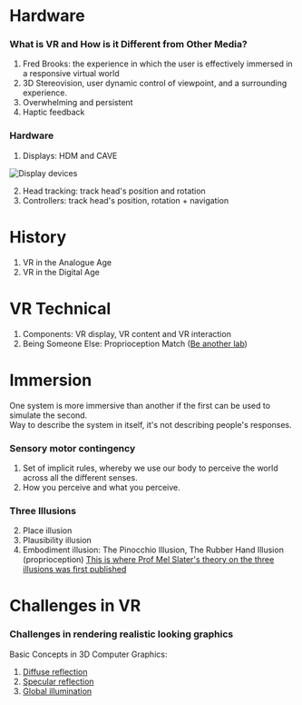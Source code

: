 # Hardware
### What is VR and How is it Different from Other Media?
1. Fred Brooks: the experience in which the user is effectively immersed in a responsive virtual world
2. 3D Stereovision, user dynamic control of viewpoint, and a surrounding experience.
3. Overwhelming and persistent
4. Haptic feedback

### Hardware
1. Displays: HDM and CAVE

![Display devices](https://slidetodoc.com/presentation_image/63adee7aaa9fdd9056a3903de21fde66/image-22.jpg)

2. Head tracking: track head's position and rotation
3. Controllers: track head's position, rotation + navigation

# History
1. VR in the Analogue Age
2. VR in the Digital Age

# VR Technical
1. Components: VR display, VR content and VR interaction
2. Being Someone Else: Proprioception Match ([Be another lab](http://beanotherlab.org/home/work/tmtba/))

# Immersion
One system is more immersive than another if the first can be used to simulate the second.  
Way to describe the system in itself, it's not describing people's responses.
### Sensory motor contingency
1. Set of implicit rules, whereby we use our body to perceive the world across all the different senses.
2. How you perceive and what you perceive.
### Three Illusions
2. Place illusion
1. Plausibility illusion
3. Embodiment illusion: The Pinocchio Illusion, The Rubber Hand Illusion (proprioception)
[This is where Prof Mel Slater's theory on the three illusions was first published](https://www.ncbi.nlm.nih.gov/pmc/articles/PMC2781884/)

# Challenges in VR
### Challenges in rendering realistic looking graphics
Basic Concepts in 3D Computer Graphics:  
1. [Diffuse reflection](https://en.wikipedia.org/wiki/Diffuse_reflection)
2. [Specular reflection](https://en.wikipedia.org/wiki/Specular_reflection)
3. [Global illumination](https://docs.unity3d.com/Manual/GIIntro.html  )